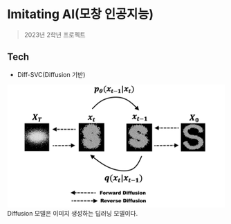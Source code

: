 # Imitating AI(모창 인공지능)
> 2023년 2학년 프로젝트

## Tech
- Diff-SVC(Diffusion 기반)
<img src="./img/diffusion.png">
Diffusion 모델은 이미지 생성하는 딥러닝 모델이다.
